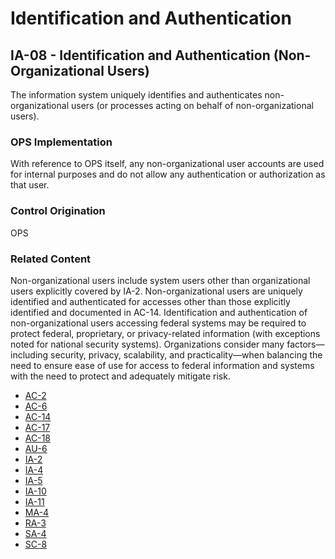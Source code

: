 # Identification and Authentication
## IA-08 - Identification and Authentication (Non-Organizational Users)

The information system uniquely identifies and authenticates non-organizational users (or processes acting on behalf of non-organizational users).

### OPS Implementation

With reference to OPS itself, any non-organizational user accounts are used for internal purposes and do not allow any authentication or authorization as that user.

### Control Origination

OPS

### Related Content

Non-organizational users include system users other than organizational users explicitly covered by IA-2. Non-organizational users are uniquely identified and authenticated for accesses other than those explicitly identified and documented in AC-14. Identification and authentication of non-organizational users accessing federal systems may be required to protect federal, proprietary, or privacy-related information (with exceptions noted for national security systems). Organizations consider many factors—including security, privacy, scalability, and practicality—when balancing the need to ensure ease of use for access to federal information and systems with the need to protect and adequately mitigate risk.


* [AC-2](../ac-02/index.md)
* [AC-6](../ac-06/index.md)
* [AC-14](../ac-14/index.md)
* [AC-17](../ac-17/index.md)
* [AC-18](../ac-18/index.md)
* [AU-6](../au-6/index.md)
* [IA-2](../ia-2/index.md)
* [IA-4](../ia-4/index.md)
* [IA-5](../ia-5/index.md)
* [IA-10](../ia-10/index.md)
* [IA-11](../ia-11/index.md)
* [MA-4](../ma-04/index.md)
* [RA-3](../ra-03/index.md)
* [SA-4](../sa-04/index.md)
* [SC-8](../sc-8/index.md)
